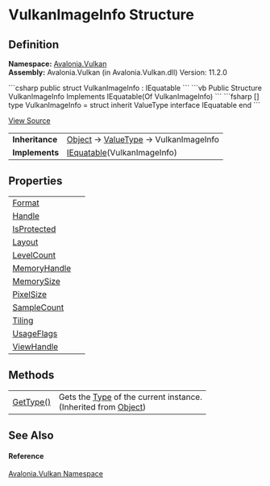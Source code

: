# VulkanImageInfo Structure




## Definition
**Namespace:** <a href="N_Avalonia_Vulkan">Avalonia.Vulkan</a>  
**Assembly:** Avalonia.Vulkan (in Avalonia.Vulkan.dll) Version: 11.2.0

<Tabs groupId="api-code-preview">
<TabItem value="csharp" label="C#">
```csharp
public struct VulkanImageInfo : IEquatable<VulkanImageInfo>
```
</TabItem>
<TabItem value="vb" label="VB">
```vb
Public Structure VulkanImageInfo
	Implements IEquatable(Of VulkanImageInfo)
```
</TabItem>
<TabItem value="fsharp" label="F#">
```fsharp
[<SealedAttribute>]
type VulkanImageInfo = 
    struct
        inherit ValueType
        interface IEquatable<VulkanImageInfo>
    end
```
</TabItem>
</Tabs>



<a href="https://github.com/AvaloniaUI/Avalonia/tree/master/src/Avalonia.Vulkan/VulkanImageInfo.cs" title="View the source code">View Source</a>

<table>
<tr><td><strong>Inheritance</strong></td><td><a href="https://learn.microsoft.com/dotnet/api/system.object" target="_blank" rel="noopener noreferrer">Object</a>  →  <a href="https://learn.microsoft.com/dotnet/api/system.valuetype" target="_blank" rel="noopener noreferrer">ValueType</a>  →  VulkanImageInfo</td></tr>
<tr><td><strong>Implements</strong></td><td><a href="https://learn.microsoft.com/dotnet/api/system.iequatable-1" target="_blank" rel="noopener noreferrer">IEquatable</a>(VulkanImageInfo)</td></tr>
</table>



## Properties
<table>
<tr>
<td><a href="P_Avalonia_Vulkan_VulkanImageInfo_Format">Format</a></td>
<td> </td>
</tr>
<tr>
<td><a href="P_Avalonia_Vulkan_VulkanImageInfo_Handle">Handle</a></td>
<td> </td>
</tr>
<tr>
<td><a href="P_Avalonia_Vulkan_VulkanImageInfo_IsProtected">IsProtected</a></td>
<td> </td>
</tr>
<tr>
<td><a href="P_Avalonia_Vulkan_VulkanImageInfo_Layout">Layout</a></td>
<td> </td>
</tr>
<tr>
<td><a href="P_Avalonia_Vulkan_VulkanImageInfo_LevelCount">LevelCount</a></td>
<td> </td>
</tr>
<tr>
<td><a href="P_Avalonia_Vulkan_VulkanImageInfo_MemoryHandle">MemoryHandle</a></td>
<td> </td>
</tr>
<tr>
<td><a href="P_Avalonia_Vulkan_VulkanImageInfo_MemorySize">MemorySize</a></td>
<td> </td>
</tr>
<tr>
<td><a href="P_Avalonia_Vulkan_VulkanImageInfo_PixelSize">PixelSize</a></td>
<td> </td>
</tr>
<tr>
<td><a href="P_Avalonia_Vulkan_VulkanImageInfo_SampleCount">SampleCount</a></td>
<td> </td>
</tr>
<tr>
<td><a href="P_Avalonia_Vulkan_VulkanImageInfo_Tiling">Tiling</a></td>
<td> </td>
</tr>
<tr>
<td><a href="P_Avalonia_Vulkan_VulkanImageInfo_UsageFlags">UsageFlags</a></td>
<td> </td>
</tr>
<tr>
<td><a href="P_Avalonia_Vulkan_VulkanImageInfo_ViewHandle">ViewHandle</a></td>
<td> </td>
</tr>
</table>

## Methods
<table>
<tr>
<td><a href="https://learn.microsoft.com/dotnet/api/system.object.gettype" target="_blank" rel="noopener noreferrer">GetType()</a></td>
<td>Gets the <a href="https://learn.microsoft.com/dotnet/api/system.type" target="_blank" rel="noopener noreferrer">Type</a> of the current instance.<br />(Inherited from <a href="https://learn.microsoft.com/dotnet/api/system.object" target="_blank" rel="noopener noreferrer">Object</a>)</td>
</tr>
</table>

## See Also


#### Reference
<a href="N_Avalonia_Vulkan">Avalonia.Vulkan Namespace</a>  


